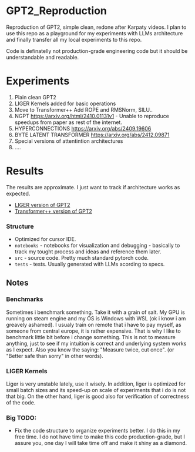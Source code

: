 # GPT2_Reproduction
Reproduction of GPT2, simple clean, redone after Karpaty videos.
I plan to use this repo as a playground for my experiments with LLMs architecture and finally transfer
all my local experiments to this repo.

Code is definatelly not production-grade engineering code but it should be understandable and readable.

# Experiments
1. <DONE> Plain clean GPT2
2. <DONE> LIGER Kernels added for basic operations
3. <DONE> Move to Transformer++ Add ROPE and RMSNorm, SILU..
2. <DONE> NGPT https://arxiv.org/html/2410.01131v1 - Unable to reproduce speedups from paper as rest of the internet.
3. <TODO> HYPERCONNECTIONS https://arxiv.org/abs/2409.19606
4. <TODO> BYTE LATENT TRANSFORMER https://arxiv.org/abs/2412.09871
5. <TODO> Special versions of attentintion architectures
6. <TODO> ....

# Results
The results are approximate. I just want to track if architecture works as expected.
* [LIGER version of GPT2](https://api.wandb.ai/links/ttomassikora-gpt_experiments/ywonl9vr)
* [Transformer++ version of GPT2](https://api.wandb.ai/links/ttomassikora-gpt_experiments/w8uw20hi)

### Structure
* Optimized for cursor IDE.
* `notebooks` - notebooks for visualization and debugging - basically to track my tought process and ideas and reference them later.
* `src` - source code. Pretty much standard pytorch code.
* `tests` - tests. Usually generated with LLMs acording to specs.

## Notes
### Benchmarks
Sometimes i benchmark something. Take it with a grain of salt. My GPU is running on steam engine and my OS is Windows with WSL (ok i know i am greavely ashamed).
I usualy train on remote that i have to pay myself, as someone from central europe, it is rather expensive. That is why I like to benchmark little bit before i change something.
This is not to measure anything, just to see if my intuition is correct and underlying system works as I expect. Also you know the saying: "Measure twice, cut once". (or "Better safe than sorry" in other words).

### LIGER Kernels
Liger is very unstable lately, use it wisely. In addition, liger is optimized for small batch sizes and its speed-up on scale of experiments that i do is not that big.
On the other hand, liger is good also for verification of correctness of the code.

### Big TODO:
* Fix the code structure to organize experiments better. I do this in my free time. I do not have time to make this code production-grade, but I assure you,
one day I will take time off and make it shiny as a diamond.
